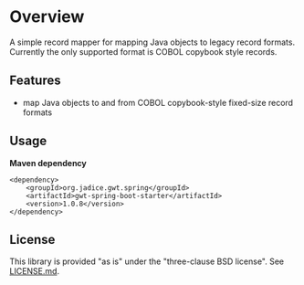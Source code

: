 # Overview

A simple record mapper for mapping Java objects to legacy record formats. Currently the only supported format
is COBOL copybook style records.  

## Features
- map Java objects to and from COBOL copybook-style fixed-size record formats

## Usage
__Maven dependency__

    <dependency>
        <groupId>org.jadice.gwt.spring</groupId>
        <artifactId>gwt-spring-boot-starter</artifactId>
        <version>1.0.8</version>
    </dependency>

## License
This library is provided "as is" under the "three-clause BSD license". See [LICENSE.md](./LICENSE.md).
